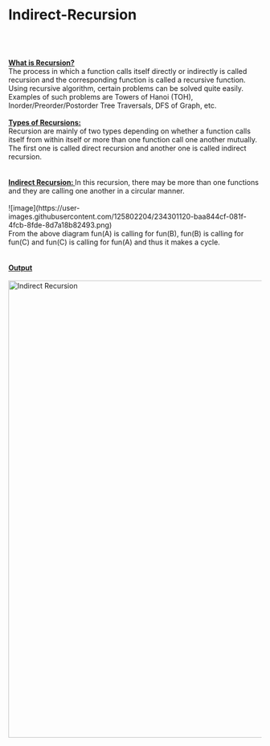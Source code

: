 # Indirect-Recursion
<br>
<br>
<br>
<b><ins>What is Recursion? </b></ins><br>
The process in which a function calls itself directly or indirectly is called recursion and the corresponding function is called a recursive function. Using recursive algorithm, certain problems can be solved quite easily. Examples of such problems are Towers of Hanoi (TOH), Inorder/Preorder/Postorder Tree Traversals, DFS of Graph, etc.<br>
<br>
<b><ins>Types of Recursions: </b></ins><br>
Recursion are mainly of two types depending on whether a function calls itself from within itself or more than one function call one another mutually. The first one is called direct recursion and another one is called indirect recursion.<br>
<br>
<br>
<b><ins>Indirect Recursion: </b></ins>In this recursion, there may be more than one functions and they are calling one another in a circular manner.<br>
<br>
![image](https://user-images.githubusercontent.com/125802204/234301120-baa844cf-081f-4fcb-8fde-8d7a18b82493.png)
<br>
From the above diagram fun(A) is calling for fun(B), fun(B) is calling for fun(C) and fun(C) is calling for fun(A) and thus it makes a cycle.<br>
<br>
<br>
<b><ins>Output</b></ins><br>
<br>
<img width="910" alt="Indirect Recursion" src="https://user-images.githubusercontent.com/125802204/234302783-946050ef-70a9-4268-8797-da1657081b6a.png">

